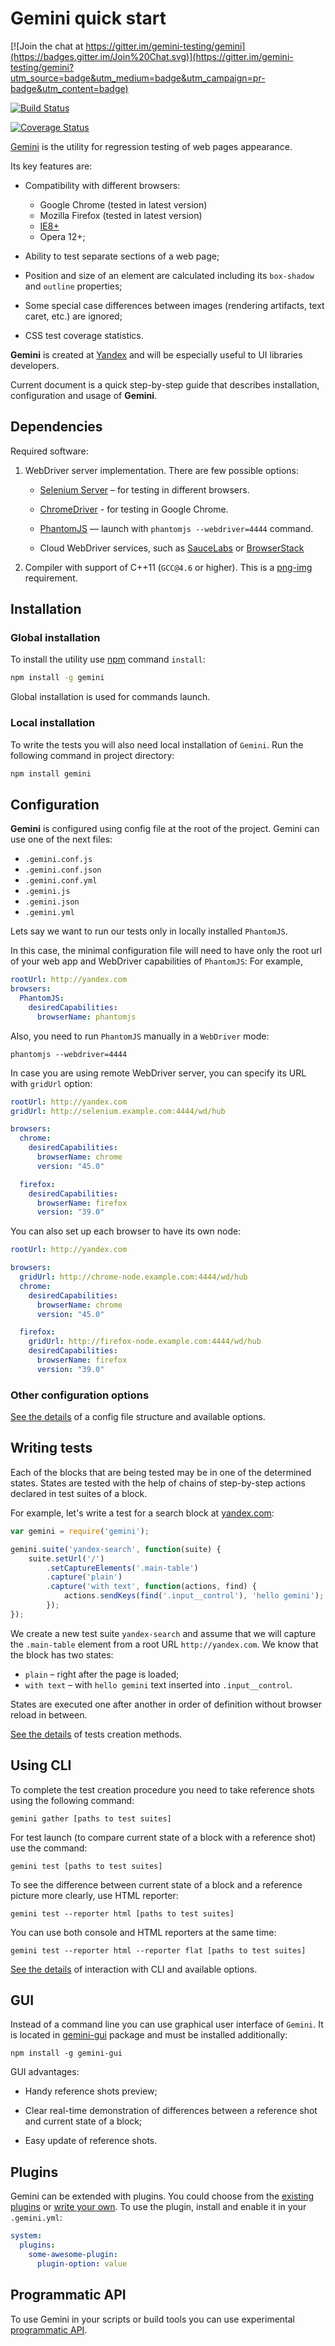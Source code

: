 # Gemini quick start

[![Join the chat at
https://gitter.im/gemini-testing/gemini](https://badges.gitter.im/Join%20Chat.svg)](https://gitter.im/gemini-testing/gemini?utm_source=badge&utm_medium=badge&utm_campaign=pr-badge&utm_content=badge)

[![Build
Status](https://travis-ci.org/gemini-testing/gemini.svg?branch=master)](https://travis-ci.org/gemini-testing/gemini)

[![Coverage
Status](https://img.shields.io/coveralls/gemini-testing/gemini.svg)](https://coveralls.io/r/gemini-testing/gemini)

[Gemini](https://github.com/gemini-testing/gemini) is the utility for regression
testing of web pages appearance.

Its key features are:

* Compatibility with different browsers:

  - Google Chrome (tested in latest version)
  - Mozilla Firefox (tested in latest version)
  - [IE8+](doc/ie-support.md)
  - Opera 12+;

* Ability to test separate sections of a web page;

* Position and size of an element are calculated including its `box-shadow` and
  `outline` properties;

* Some special case differences between images (rendering artifacts, text caret,
  etc.) are ignored;

* CSS test coverage statistics.

**Gemini** is created at [Yandex](http://www.yandex.com/) and will be especially
useful to UI libraries developers.

Current document is a quick step-by-step guide that describes installation,
configuration and usage of **Gemini**.

## Dependencies

Required software:

1. WebDriver server implementation. There are few possible options:

   - [Selenium Server](http://docs.seleniumhq.org/download/) – for testing in
     different browsers.

   - [ChromeDriver](https://sites.google.com/a/chromium.org/chromedriver/) - for
     testing in Google Chrome.

   - [PhantomJS](http://phantomjs.org/) — launch with `phantomjs
     --webdriver=4444` command.

   - Cloud WebDriver services, such as
     [SauceLabs](http://saucelabs.com/) or
     [BrowserStack](http://www.browserstack.com/)

2. Compiler with support of C++11 (`GCC@4.6` or higher). This is a
   [png-img](https://github.com/gemini-testing/png-img) requirement.

## Installation

### Global installation

To install the utility use [npm](https://www.npmjs.org/) command `install`:

```sh
npm install -g gemini
```
Global installation is used for commands launch.

### Local installation

To write the tests you will also need local installation of `Gemini`. Run the
following command in project directory:

```sh
npm install gemini
```

## Configuration

**Gemini** is configured using config file at the root of the project.
Gemini can use one of the next files:
* `.gemini.conf.js`
* `.gemini.conf.json`
* `.gemini.conf.yml`
* `.gemini.js`
* `.gemini.json`
* `.gemini.yml`

Lets say we want to run our tests only in locally installed `PhantomJS`.

In this case, the minimal configuration file will need to have only the root url
of your web app and WebDriver capabilities of `PhantomJS`:
For example,

```yaml
rootUrl: http://yandex.com
browsers:
  PhantomJS:
    desiredCapabilities:
      browserName: phantomjs
```

Also, you need to run `PhantomJS` manually in a `WebDriver` mode:

```
phantomjs --webdriver=4444
```


In case you are using remote WebDriver server, you can specify its URL with
`gridUrl` option:

```yaml
rootUrl: http://yandex.com
gridUrl: http://selenium.example.com:4444/wd/hub

browsers:
  chrome:
    desiredCapabilities:
      browserName: chrome
      version: "45.0"

  firefox:
    desiredCapabilities:
      browserName: firefox
      version: "39.0"

```

You can also set up each browser to have its own node:

```yaml
rootUrl: http://yandex.com

browsers:
  gridUrl: http://chrome-node.example.com:4444/wd/hub
  chrome:
    desiredCapabilities:
      browserName: chrome
      version: "45.0"

  firefox:
    gridUrl: http://firefox-node.example.com:4444/wd/hub
    desiredCapabilities:
      browserName: firefox
      version: "39.0"

```

### Other configuration options

[See the details](doc/config.md) of a config file structure and available
options.

## Writing tests

Each of the blocks that are being tested may be in one of the determined states.
States are tested with the help of chains of step-by-step actions declared in
test suites of a block.

For example, let's write a test for a search block at
[yandex.com](http://www.yandex.com):

```javascript
var gemini = require('gemini');

gemini.suite('yandex-search', function(suite) {
    suite.setUrl('/')
        .setCaptureElements('.main-table')
        .capture('plain')
        .capture('with text', function(actions, find) {
            actions.sendKeys(find('.input__control'), 'hello gemini');
        });
});
```

We create a new test suite `yandex-search` and assume that we will capture the
`.main-table` element from a root URL `http://yandex.com`. We know that the
block has two states:

* `plain` – right after the page is loaded;
* `with text` – with `hello gemini` text inserted into `.input__control`.

States are executed one after another in order of definition without browser
reload in between.

[See the details](doc/tests.md) of tests creation methods.

## Using CLI

To complete the test creation procedure you need to take reference shots using
the following command:

```
gemini gather [paths to test suites]
```

For test launch (to compare current state of a block with a reference shot) use
the command:

```
gemini test [paths to test suites]
```

To see the difference between current state of a block and a reference picture
more clearly, use HTML reporter:

```
gemini test --reporter html [paths to test suites]
```

You can use both console and HTML reporters at the same time:

```
gemini test --reporter html --reporter flat [paths to test suites]
```

[See the details](doc/commands.md) of interaction with CLI and available
options.

## GUI

Instead of a command line you can use graphical user interface of `Gemini`. It
is located in [gemini-gui](https://github.com/gemini-testing/gemini-gui) package
and must be installed additionally:

```
npm install -g gemini-gui
```

GUI advantages:

* Handy reference shots preview;

* Clear real-time demonstration of differences between a reference shot and
  current state of a block;

* Easy update of reference shots.

## Plugins

Gemini can be extended with plugins. You could choose from the [existing
plugins](https://www.npmjs.com/browse/keyword/gemini-plugin) or [write your
own](doc/plugins.md). To use the plugin, install and enable it in your
`.gemini.yml`:

```yaml
system:
  plugins:
    some-awesome-plugin:
      plugin-option: value
```

## Programmatic API

To use Gemini in your scripts or build tools you can use experimental
[programmatic API](doc/programmatic-api.md).

